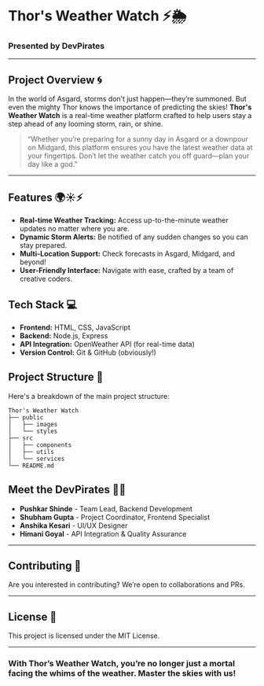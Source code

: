 # Thor's Weather Watch ⚡🌦️

### Presented by **DevPirates**  

---

## Project Overview 🌀
In the world of Asgard, storms don’t just happen—they’re summoned. But even the mighty Thor knows the importance of predicting the skies! **Thor's Weather Watch** is a real-time weather platform crafted to help users stay a step ahead of any looming storm, rain, or shine.

> “Whether you’re preparing for a sunny day in Asgard or a downpour on Midgard, this platform ensures you have the latest weather data at your fingertips. Don’t let the weather catch you off guard—plan your day like a god.” 

---

## Features 🌍☀️⚡
- **Real-time Weather Tracking:** Access up-to-the-minute weather updates no matter where you are.
- **Dynamic Storm Alerts:** Be notified of any sudden changes so you can stay prepared.
- **Multi-Location Support:** Check forecasts in Asgard, Midgard, and beyond!
- **User-Friendly Interface:** Navigate with ease, crafted by a team of creative coders.

## Tech Stack 💻
- **Frontend:** HTML, CSS, JavaScript
- **Backend:** Node.js, Express
- **API Integration:** OpenWeather API (for real-time data)
- **Version Control:** Git & GitHub (obviously!)
  
## Project Structure 📂
Here's a breakdown of the main project structure:
```plaintext
Thor's Weather Watch
├── public
│   ├── images
│   └── styles
├── src
│   ├── components
│   ├── utils
│   └── services
└── README.md
```

## Meet the **DevPirates** 🏴‍☠️
- **Pushkar Shinde** - Team Lead, Backend Development
- **Shubham Gupta** - Project Coordinator, Frontend Specialist
- **Anshika Kesari** - UI/UX Designer
- **Himani Goyal** - API Integration & Quality Assurance

---

## Contributing 🤝
Are you interested in contributing? We’re open to collaborations and PRs.

---

## License 📜
This project is licensed under the MIT License.

---

### With **Thor’s Weather Watch**, you’re no longer just a mortal facing the whims of the weather. Master the skies with us!
